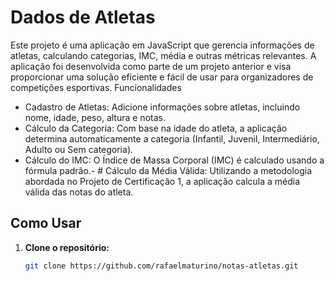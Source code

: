 # Dados de Atletas

Este projeto é uma aplicação em JavaScript que gerencia informações de atletas, calculando categorias, IMC, média e outras métricas relevantes. A aplicação foi desenvolvida como parte de um projeto anterior e visa proporcionar uma solução eficiente e fácil de usar para organizadores de competições esportivas.
Funcionalidades

- Cadastro de Atletas: Adicione informações sobre atletas, incluindo nome, idade, peso, altura e notas.
- Cálculo da Categoria: Com base na idade do atleta, a aplicação determina automaticamente a categoria (Infantil, Juvenil, Intermediário, Adulto ou Sem          categoria).
- Cálculo do IMC: O Índice de Massa Corporal (IMC) é calculado usando a fórmula padrão.- # Cálculo da Média Válida: Utilizando a metodologia abordada no Projeto de Certificação 1, a aplicação calcula a média válida das notas do atleta.

## Como Usar

1. **Clone o repositório:**

   ```bash
   git clone https://github.com/rafaelmaturino/notas-atletas.git




    

